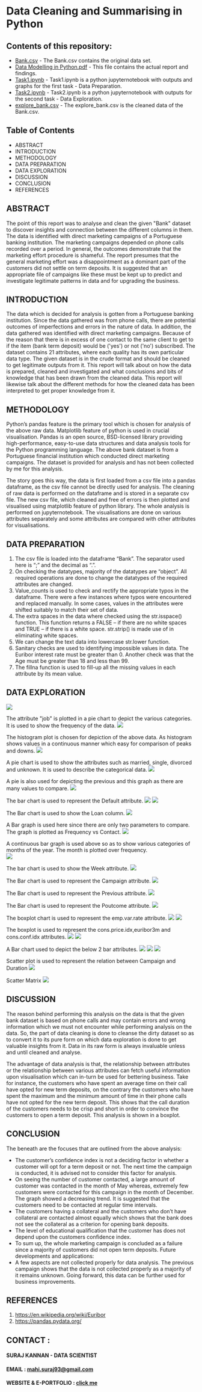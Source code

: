 # Data Cleaning and Summarising in Python
## Contents of this repository:
* [Bank.csv](https://github.com/ksuraj93/Data-Cleaning-and-Summarising-in-Python/blob/master/Bank.csv) - The Bank.csv contains the original data set.
* [Data Modelling in Python.pdf](https://github.com/ksuraj93/Data-Cleaning-and-Summarising-in-Python/blob/master/Data%20Modelling%20in%20Python.pdf) - This file contains the actual report and findings.
* [Task1.ipynb](https://github.com/ksuraj93/Data-Cleaning-and-Summarising-in-Python/blob/master/Task1.ipynb) - Task1.ipynb is a python jupyternotebook with outputs and graphs for the first task - Data Preparation.
* [Task2.ipynb](https://github.com/ksuraj93/Data-Cleaning-and-Summarising-in-Python/blob/master/Task2.ipynb) - Task2.ipynb is a python jupyternotebook with outputs for the second task - Data Exploration.
* [explore_bank.csv](https://github.com/ksuraj93/Data-Cleaning-and-Summarising-in-Python/blob/master/explore_bank.csv) - The explore_bank.csv is the cleaned data of the Bank.csv.

## Table of Contents 
  
- ABSTRACT	
- INTRODUCTION	
- METHODOLOGY
- DATA PREPARATION	
- DATA EXPLORATION	
- DISCUSSION	
- CONCLUSION	
- REFERENCES
 
 ## ABSTRACT 
The point of this report was to analyse and clean the given "Bank" dataset to discover insights and connection between the different columns in them. The data is identified with direct marketing campaigns of a Portuguese banking institution. The marketing campaigns depended on phone calls recorded over a period. In general, the outcomes demonstrate that the marketing effort procedure is shameful. The report presumes that the general marketing effort was a disappointment as a dominant part of the customers did not settle on term deposits. It is suggested that an appropriate file of campaigns like these must be kept up to predict and investigate legitimate patterns in data and for upgrading the business. 

## INTRODUCTION 
The data which is decided for analysis is gotten from a Portuguese banking institution. Since the data gathered was from phone calls, there are potential outcomes of imperfections and errors in the nature of data. In addition, the data gathered was identified with direct marketing campaigns. Because of the reason that there is in excess of one contact to the same client to get to if the item (bank term deposit) would be ('yes') or not ('no') subscribed. The dataset contains 21 attributes, where each quality has its own particular data type. The given dataset is in the crude format and should be cleaned to get legitimate outputs from it. This report will talk about on how the data is prepared, cleaned and investigated and what conclusions and bits of knowledge that has been drawn from the cleaned data. This report will likewise talk about the different methods for how the cleaned data has been interpreted to get proper knowledge from it. 

 ## METHODOLOGY 
Python’s pandas feature is the primary tool which is chosen for analysis of the above raw data. Matplotlib feature of python is used in crucial visualisation. Pandas is an open source, BSD-licensed library providing high-performance, easy-to-use data structures and data analysis tools for the Python programming language. The above bank dataset is from a Portuguese financial institution which conducted direct marketing campaigns. The dataset is provided for analysis and has not been collected by me for this analysis. 

The story goes this way, the data is first loaded from a csv file into a pandas dataframe, as the csv file cannot be directly used for analysis. The cleaning of raw data is performed on the dataframe and is stored in a separate csv file. The new csv file, which cleaned and free of errors is then plotted and visualised using matplotlib feature of python library. The whole analysis is performed on jupyternotebook. The visualisations are done on various attributes separately and some attributes are compared with other attributes for visualisations. 
  
## DATA PREPARATION 
1.	The csv file is loaded into the dataframe “Bank”. The separator used here is “;” and the decimal as “.”. 
2.	On checking the datatypes, majority of the datatypes are “object”. All required operations are done to change the datatypes of the required attributes are changed. 
3.	Value_counts is used to check and rectify the appropriate typos in the dataframe. There were a few instances where typos were encountered and replaced manually. In some cases, values in the attributes were shifted suitably to match their set of data. 
4.	The extra spaces in the data where checked using the str.isspace() function. This function returns a FALSE – if there are no white spaces and TRUE – if there is a white space. str.strip() is made use of in eliminating white spaces. 
5.	We can change the text data into lowercase str.lower function. 
6.	Sanitary checks are used to identifying impossible values in data. The Euribor interest rate must be greater than 0. Another check was that the Age must be greater than 18 and less than 99. 
7.	The fillna function is used to fill-up all the missing values in each attribute by its mean value. 
 
## DATA EXPLORATION 
![](https://github.com/ksuraj93/Data-Cleaning-and-Summarising-in-Python/blob/master/blue%20collar.jpg)

The attribute "job" is plotted in a pie chart to depict the various categories. It is used to show the frequency of the data. 
![](https://github.com/ksuraj93/Data-Cleaning-and-Summarising-in-Python/blob/master/age.jpg)

The histogram plot is chosen for depiction of the above data. As histogram shows values in a continuous manner which easy for comparison of peaks and downs. 
![](https://github.com/ksuraj93/Data-Cleaning-and-Summarising-in-Python/blob/master/married.jpg)

A pie chart is used to show the attributes such as married, single, divorced and unknown. It is used to describe the categorical data. 
![](https://github.com/ksuraj93/Data-Cleaning-and-Summarising-in-Python/blob/master/university%20degree.jpg)

A pie is also used for depicting the previous and this graph as there are many values to compare. 
![](https://github.com/ksuraj93/Data-Cleaning-and-Summarising-in-Python/blob/master/default.jpg)

The bar chart is used to represent the Default attribute. 
![](https://github.com/ksuraj93/Data-Cleaning-and-Summarising-in-Python/blob/master/housing.jpg)
![](https://github.com/ksuraj93/Data-Cleaning-and-Summarising-in-Python/blob/master/loan.jpg)

The Bar chart is used to show the Loan column. 
![](https://github.com/ksuraj93/Data-Cleaning-and-Summarising-in-Python/blob/master/contact.jpg)

A Bar graph is used here since there are only two parameters to compare. The graph is plotted as Frequency vs Contact. 
![](https://github.com/ksuraj93/Data-Cleaning-and-Summarising-in-Python/blob/master/month.jpg)

A continuous bar graph is used above so as to show various categories of months of the year. The month is plotted over frequency.  
![](https://github.com/ksuraj93/Data-Cleaning-and-Summarising-in-Python/blob/master/week.jpg)

The bar chart is used to show the Week attribute. 
![](https://github.com/ksuraj93/Data-Cleaning-and-Summarising-in-Python/blob/master/bank%20contract%20duration.jpg)

The Bar chart is used to represent the Campaign attribute. 
![](https://github.com/ksuraj93/Data-Cleaning-and-Summarising-in-Python/blob/master/campaign.jpg)  

The Bar chart is used to represent the Previous attribute. 
![](https://github.com/ksuraj93/Data-Cleaning-and-Summarising-in-Python/blob/master/previous.jpg) 

The Bar chart is used to represent the Poutcome attribute. 
![](https://github.com/ksuraj93/Data-Cleaning-and-Summarising-in-Python/blob/master/poutcome.jpg) 

The boxplot chart is used to represent the emp.var.rate attribute. 
![](https://github.com/ksuraj93/Data-Cleaning-and-Summarising-in-Python/blob/master/emp.var.rate.jpg) 
![](https://github.com/ksuraj93/Data-Cleaning-and-Summarising-in-Python/blob/master/cons.price.index.jpg)

The boxplot is used to represent the cons.price.idx,euribor3m and cons.conf.idx attributes. 
![](https://github.com/ksuraj93/Data-Cleaning-and-Summarising-in-Python/blob/master/cons.conf.idx.jpg) 
![](https://github.com/ksuraj93/Data-Cleaning-and-Summarising-in-Python/blob/master/euribor3m.jpg)

A Bar chart used to depict the below 2 bar attributes. 
![](https://github.com/ksuraj93/Data-Cleaning-and-Summarising-in-Python/blob/master/1600.jpg)
![](https://github.com/ksuraj93/Data-Cleaning-and-Summarising-in-Python/blob/master/3500%20yes%20no.jpg)
![](https://github.com/ksuraj93/Data-Cleaning-and-Summarising-in-Python/blob/master/bocplot%20grouped%20by%20education.jpg) 

Scatter plot is used to represent the relation between Campaign and Duration 
![](https://github.com/ksuraj93/Data-Cleaning-and-Summarising-in-Python/blob/master/duration%20campaign.jpg)

Scatter Matrix
![](https://github.com/ksuraj93/Data-Cleaning-and-Summarising-in-Python/blob/master/Scatter%20matrix%20big.jpg) 

## DISCUSSION 
The reason behind performing this analysis on the data is that the given bank dataset is based on phone calls and may contain errors and wrong information which we must not encounter while performing analysis on the data. So, the part of data cleaning is done to cleanse the dirty dataset so as to convert it to its pure form on which data exploration is done to get valuable insights from it. Data in its raw form is always invaluable unless and until cleaned and analyse.  

The advantage of data analysis is that, the relationship between attributes or the relationship between various attributes can fetch useful information upon visualisation which can in-turn be used for bettering business. 
Take for instance, the customers who have spent an average time on their call have opted for new term deposits, on the contrary the customers who have spent the maximum and the minimum amount of time in their phone calls have not opted for the new term deposit. This shows that the call duration of the customers needs to be crisp and short in order to convince the customers to open a term deposit. This analysis is shown in a boxplot. 
 
## CONCLUSION 
The beneath are the focuses that are outlined from the above analysis: 
-	The customer’s confidence index is not a deciding factor in whether a customer will opt for a term deposit or not. The next time the campaign is conducted, it is advised not to consider this factor for analysis. 
-	On seeing the number of customer contacted, a large amount of customer was contacted in the month of May whereas, extremely few customers were contacted for this campaign in the month of December. The graph showed a decreasing trend. It is suggested that the customers need to be contacted at regular time intervals. 
-	The customers having a collateral and the customers who don’t have collateral are contacted almost equally which shows that the bank does not see the collateral as a criterion for opening bank deposits.  
-	The level of educational qualification that the customer has does not depend upon the customers confidence index. 
-	To sum up, the whole marketing campaign is concluded as a failure since a majority of customers did not open term deposits. 
Future developments and applications: 
- A few aspects are not collected properly for data analysis. The previous campaign shows that the data is not collected properly as a majority of it remains unknown. Going forward, this data can be further used for business improvements. 
 
## REFERENCES 
1.	https://en.wikipedia.org/wiki/Euribor 
2.	https://pandas.pydata.org/ 

## CONTACT :
#### SURAJ KANNAN - DATA SCIENTIST
#### EMAIL : mahi.suraj93@gmail.com
#### WEBSITE & E-PORTFOLIO : [click me](http://www.surajkannan.com/)


